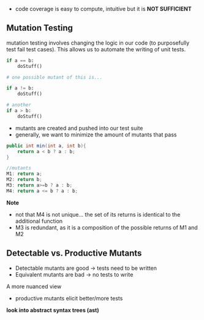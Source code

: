 - code coverage is easy to compute, intuitive but it is **NOT SUFFICIENT**
## Mutation Testing
mutation testing involves changing the logic in our code (to purposefully test fail test cases). This allows us to automate the writing of unit tests.

```python 
if a == b:
	doStuff()

# one possible mutant of this is...

if a != b:
	doStuff() 

# another 
if a > b:
	doStuff()
```
- mutants are created and pushed into our test suite 
- generally, we want to minimize the amount of mutants that pass


```java 
public int min(int a, int b){
	return a < b ? a : b;
}

//mutants 
M1: return a;
M2: return b;
M3: return a>=b ? a : b;
M4: return a <= b ? a : b;
```
**Note**
- not that M4 is not unique... the set of its returns is identical to the additional function 
- M3 is redundant, as it is a composition of the possible returns of M1 and M2 
## Detectable vs. Productive Mutants 
- Detectable mutants are good -> tests need to be written
- Equivalent mutants are bad -> no tests to write 

A more nuanced view
- productive mutants elicit better/more tests 

**look into abstract syntax trees (ast)**
